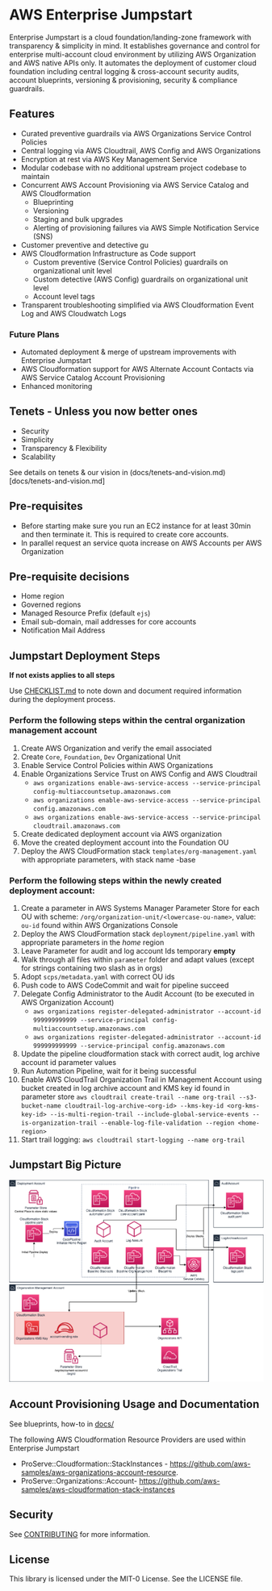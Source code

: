 # AWS Enterprise Jumpstart

Enterprise Jumpstart is a cloud foundation/landing-zone framework with transparency & simplicity in mind. It establishes governance and control for enterprise multi-account cloud environment by utilizing AWS Organization and AWS native APIs only. It automates the deployment of customer cloud foundation including central logging & cross-account security audits, account blueprints, versioning & provisioning, security & compliance guardrails.

## Features

* Curated preventive guardrails via AWS Organizations Service Control Policies
* Central logging via AWS Cloudtrail, AWS Config and AWS Organizations
* Encryption at rest via AWS Key Management Service
* Modular codebase with no additional upstream project codebase to maintain
* Concurrent AWS Account Provisioning via AWS Service Catalog and AWS Cloudformation
    * Blueprinting
    * Versioning
    * Staging and bulk upgrades
    * Alerting of provisioning failures via AWS Simple Notification Service (SNS)
* Customer preventive and detective gu
* AWS Cloudformation Infrastructure as Code support
    * Custom preventive (Service Control Policies) guardrails on organizational unit level
    * Custom detective (AWS Config) guardrails on organizational unit level
    * Account level tags
* Transparent troubleshooting simplified via AWS Cloudformation Event Log and AWS Cloudwatch Logs

### Future Plans

* Automated deployment & merge of upstream improvements with Enterprise Jumpstart
* AWS Cloudformation support for AWS Alternate Account Contacts via AWS Service Catalog Account Provisioning
* Enhanced monitoring

## Tenets - Unless you now better ones

* Security
* Simplicity
* Transparency & Flexibility
* Scalability

See details on tenets & our vision in (docs/tenets-and-vision.md)[docs/tenets-and-vision.md]

## Pre-requisites

* Before starting make sure you run an EC2 instance for at least 30min and then terminate it. This is required to create core accounts.
* In parallel request an service quota increase on AWS Accounts per AWS Organization

## Pre-requisite decisions

* Home region
* Governed regions
* Managed Resource Prefix (default `ejs`)
* Email sub-domain, mail addresses for core accounts
* Notification Mail Address

## Jumpstart Deployment Steps

**If not exists applies to all steps**

Use [CHECKLIST.md](CHECKLIST.md) to note down and document required information during the deployment process.

### Perform the following steps within the central organization management account

1. Create AWS Organization and verify the email associated
2. Create `Core`, `Foundation`, `Dev` Organizational Unit
3. Enable Service Control Policies within AWS Organizations
4. Enable Organizations Service Trust on AWS Config and AWS Cloudtrail
   * `aws organizations enable-aws-service-access --service-principal config-multiaccountsetup.amazonaws.com`
   * `aws organizations enable-aws-service-access --service-principal config.amazonaws.com`
   * `aws organizations enable-aws-service-access --service-principal cloudtrail.amazonaws.com`
5. Create dedicated deployment account via AWS organization
6. Move the created deployment account into the Foundation OU
7. Deploy the AWS CloudFormation stack `templates/org-management.yaml` with appropriate parameters, with stack name <ejs-prefix>-base

### Perform the following steps within the newly created deployment account:

1. Create a parameter in AWS Systems Manager Parameter Store for each OU with scheme: `/org/organization-unit/<lowercase-ou-name>`, value: `ou-id` found within AWS Organizations Console
2. Deploy the AWS CloudFormation stack `deployment/pipeline.yaml` with appropriate parameters in the _home_ region
3. Leave Parameter for audit and log account Ids temporary **empty**
4. Walk through all files within `parameter` folder and adapt values (except for strings containing two slash as in orgs)
5. Adopt `scps/metadata.yaml` with correct OU ids
6. Push code to AWS CodeCommit and wait for pipeline succeed
7. Delegate Config Administrator to the Audit Account (to be executed in AWS Organization Account)
   * `aws organizations register-delegated-administrator --account-id 999999999999 --service-principal config-multiaccountsetup.amazonaws.com`
   * `aws organizations register-delegated-administrator --account-id 999999999999 --service-principal config.amazonaws.com`
9. Update the pipeline cloudformation stack with correct audit, log archive account id parameter values
10. Run Automation Pipeline, wait for it being successful
11. Enable AWS CloudTrail Organization Trail in Management Account using bucket created in log archive account and KMS key id found in parameter store
    `aws cloudtrail create-trail --name org-trail --s3-bucket-name cloudtrail-log-archive-<org-id> --kms-key-id <org-kms-key-id> --is-multi-region-trail --include-global-service-events --is-organization-trail --enable-log-file-validation --region <home-region>`
12. Start trail logging: `aws cloudtrail start-logging --name org-trail`

## Jumpstart Big Picture

![jumpstart-deployment-diagram](docs/jumpstart-deployment.png)

## Account Provisioning Usage and Documentation

See blueprints, how-to in [docs/](docs)

The following AWS Cloudformation Resource Providers are used within Enterprise Jumpstart

* ProServe::Cloudformation::StackInstances - https://github.com/aws-samples/aws-organizations-account-resource.
* ProServe::Organizations::Account- https://github.com/aws-samples/aws-cloudformation-stack-instances

## Security

See [CONTRIBUTING](CONTRIBUTING.md#security-issue-notifications) for more information.

## License

This library is licensed under the MIT-0 License. See the LICENSE file.
